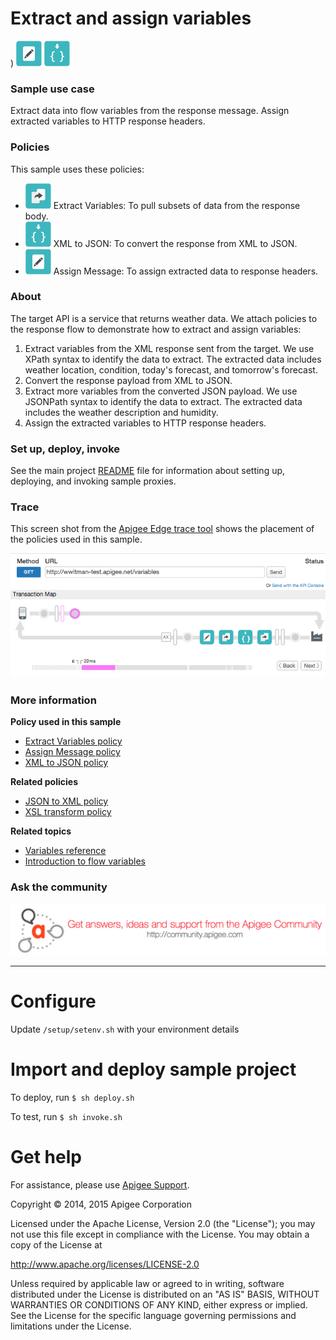 
# Extract and assign variables

) ![alt text](../../images/icon-assign-message.jpg) ![alt text](../../images/icon-xml-to-json.jpg)

### Sample use case

Extract data into flow variables from the response message. Assign extracted variables to HTTP response headers. 

### Policies 

This sample uses these policies: 

* ![alt text](../../images/icon_policy_extract-variable.jpg "Extract Variables policy") Extract Variables: To pull subsets of data from the response body.  
* ![alt text](../../images/icon-xml-to-json.jpg "XML to JSON policy") XML to JSON: To convert the response from XML to JSON.
* ![alt text](../../images/icon-assign-message.jpg "Assign Message policy") Assign Message: To assign extracted data to response headers. 


### About

The target API is a service that returns weather data. We attach policies to the response flow to demonstrate how to extract and assign variables:

1. Extract variables from the XML response sent from the target. We use XPath syntax to identify the data to extract. The extracted data includes weather location, condition, today's forecast, and tomorrow's forecast. 
2. Convert the response payload from XML to JSON.
3. Extract more variables from the converted JSON payload. We use JSONPath syntax to identify the data to extract. The extracted data includes the weather description and humidity. 
4. Assign the extracted variables to HTTP response headers. 

### Set up, deploy, invoke

See the main project [README](../../README.md) file for information about setting up, deploying, and invoking sample proxies. 

### Trace

This screen shot from the [Apigee Edge trace tool](http://apigee.com/docs/api-services/content/using-trace-tool-0) shows the placement of the policies used in this sample. 

![alt text](../../images/variables-trace.png)

### More information

**Policy used in this sample**

* [Extract Variables policy](http://apigee.com/docs/api-services/reference/extract-variables-policy)
* [Assign Message policy](http://apigee.com/docs/api-services/reference/assign-message-policy)
* [XML to JSON policy](http://apigee.com/docs/api-services/reference/xml-json-policy)

**Related policies**

* [JSON to XML policy](http://apigee.com/docs/api-services/reference/json-xml-policy)
* [XSL transform policy](http://apigee.com/docs/api-services/reference/xsl-transform-policy)

**Related topics**

* [Variables reference](http://apigee.com/docs/api-services/reference/variables-reference)
* [Introduction to flow variables](http://apigee.com/docs/api-services/content/introduction-flow-variables)

### Ask the community

[![alt text](../../images/apigee-community.png "Apigee Community is a great place to ask questions and find answers about developing API proxies. ")](https://community.apigee.com?via=github)

---








# Configure 

Update `/setup/setenv.sh` with your environment details

# Import and deploy sample project

To deploy, run `$ sh deploy.sh`

To test, run `$ sh invoke.sh`

# Get help

For assistance, please use [Apigee Support](https://community.apigee.com/content/apigee-customer-support).

Copyright © 2014, 2015 Apigee Corporation

Licensed under the Apache License, Version 2.0 (the "License"); you may not use
this file except in compliance with the License. You may obtain a copy
of the License at

http://www.apache.org/licenses/LICENSE-2.0

Unless required by applicable law or agreed to in writing, software
distributed under the License is distributed on an "AS IS" BASIS,
WITHOUT WARRANTIES OR CONDITIONS OF ANY KIND, either express or implied.
See the License for the specific language governing permissions and
limitations under the License.
